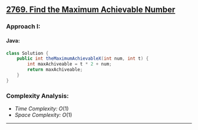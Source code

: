 ## [2769. Find the Maximum Achievable Number](https://leetcode.com/problems/find-the-maximum-achievable-number/)

### Approach I: 

#### Java:
```java
class Solution {
    public int theMaximumAchievableX(int num, int t) {
        int maxAchiveable = t * 2 + num;
        return maxAchiveable;
    }
}
```

[//]: # (#### Go:)

[//]: # (```go)

[//]: # (func solution&#40;&#41; {)

[//]: # ()
[//]: # (})

[//]: # (```)

### Complexity Analysis:

- *Time Complexity:* $O(1)$
- *Space Complexity:* $O(1)$


---


